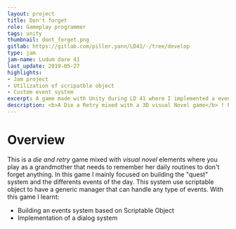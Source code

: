 ```yaml
---
layout: project
title: Don't forget
role: Gameplay programmer
tags: unity
thumbnail: dont_forget.png
gitlab: https://gitlab.com/piller.yann/LD41/-/tree/develop
type: jam
jam-name: Ludum dare 41
last_update: 2019-05-27
highlights: 
- Jam project
- Utilization of scripatble object
- Custom event system
excerpt: A game made with Unity during LD 41 where I implemented a event system using scriptable objects.
description: <b>A Die a Retry mixed with a 3D visual Novel game</b> ! Play as Mamy, and discover what’s remains of your world. Interact with many things in your home, but don’t forget what’s important ! Made during the LD 41, our objectiv for the prog team was to get used to the <b>scriptable object of unity</b>. Implementing a whole system of event only based on them.
---
```


# Overview
This is a *die and retry* game mixed with *visual novel* elements where you play as a grandmother that needs to remember her daily routines to don't forget anything. In this game I mainly focused on building the "quest" system and the differents events of the day. This system use scriptable object to have a generic manager that can handle any type of events. With this game I learnt:
- Building an events system based on Scriptable Object
- Implementation of a dialog system